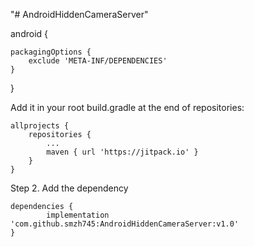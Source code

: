 "# AndroidHiddenCameraServer" 





android {

    packagingOptions {
        exclude 'META-INF/DEPENDENCIES'
    }
}

Add it in your root build.gradle at the end of repositories:

	allprojects {
		repositories {
			...
			maven { url 'https://jitpack.io' }
		}
	}

Step 2. Add the dependency

	dependencies {
	        implementation 'com.github.smzh745:AndroidHiddenCameraServer:v1.0'
	}


